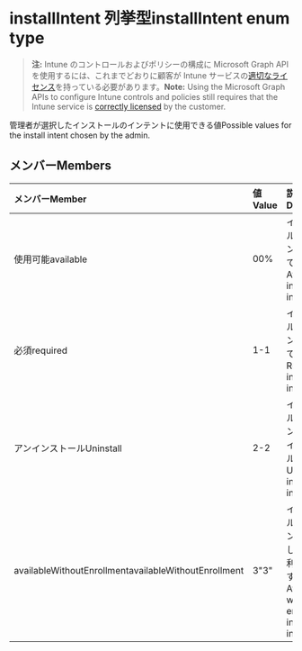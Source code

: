 # <a name="installintent-enum-type"></a><span data-ttu-id="b3ff2-101">installIntent 列挙型</span><span class="sxs-lookup"><span data-stu-id="b3ff2-101">installIntent enum type</span></span>

> <span data-ttu-id="b3ff2-102">**注:** Intune のコントロールおよびポリシーの構成に Microsoft Graph API を使用するには、これまでどおりに顧客が Intune サービスの[適切なライセンス](https://go.microsoft.com/fwlink/?linkid=839381)を持っている必要があります。</span><span class="sxs-lookup"><span data-stu-id="b3ff2-102">**Note:** Using the Microsoft Graph APIs to configure Intune controls and policies still requires that the Intune service is [correctly licensed](https://go.microsoft.com/fwlink/?linkid=839381) by the customer.</span></span>

<span data-ttu-id="b3ff2-103">管理者が選択したインストールのインテントに使用できる値</span><span class="sxs-lookup"><span data-stu-id="b3ff2-103">Possible values for the install intent chosen by the admin.</span></span>
## <a name="members"></a><span data-ttu-id="b3ff2-104">メンバー</span><span class="sxs-lookup"><span data-stu-id="b3ff2-104">Members</span></span>
|<span data-ttu-id="b3ff2-105">メンバー</span><span class="sxs-lookup"><span data-stu-id="b3ff2-105">Member</span></span>|<span data-ttu-id="b3ff2-106">値</span><span class="sxs-lookup"><span data-stu-id="b3ff2-106">Value</span></span>|<span data-ttu-id="b3ff2-107">説明</span><span class="sxs-lookup"><span data-stu-id="b3ff2-107">Description</span></span>|
|:---|:---|:---|
|<span data-ttu-id="b3ff2-108">使用可能</span><span class="sxs-lookup"><span data-stu-id="b3ff2-108">available</span></span>|<span data-ttu-id="b3ff2-109">0</span><span class="sxs-lookup"><span data-stu-id="b3ff2-109">0%</span></span>|<span data-ttu-id="b3ff2-110">インストールのインテントが利用できます。</span><span class="sxs-lookup"><span data-stu-id="b3ff2-110">Available install intent.</span></span>|
|<span data-ttu-id="b3ff2-111">必須</span><span class="sxs-lookup"><span data-stu-id="b3ff2-111">required</span></span>|<span data-ttu-id="b3ff2-112">1</span><span class="sxs-lookup"><span data-stu-id="b3ff2-112">-1</span></span>|<span data-ttu-id="b3ff2-113">インストールのインテントが必要です。</span><span class="sxs-lookup"><span data-stu-id="b3ff2-113">Required install intent.</span></span>|
|<span data-ttu-id="b3ff2-114">アンインストール</span><span class="sxs-lookup"><span data-stu-id="b3ff2-114">Uninstall</span></span>|<span data-ttu-id="b3ff2-115">2</span><span class="sxs-lookup"><span data-stu-id="b3ff2-115">-2</span></span>|<span data-ttu-id="b3ff2-116">インストールのインテントをアンインストールします。</span><span class="sxs-lookup"><span data-stu-id="b3ff2-116">Uninstall install intent.</span></span>|
|<span data-ttu-id="b3ff2-117">availableWithoutEnrollment</span><span class="sxs-lookup"><span data-stu-id="b3ff2-117">availableWithoutEnrollment</span></span>|<span data-ttu-id="b3ff2-118">3</span><span class="sxs-lookup"><span data-stu-id="b3ff2-118">"3"</span></span>|<span data-ttu-id="b3ff2-119">インストールのインテントを登録しなくても利用できます。</span><span class="sxs-lookup"><span data-stu-id="b3ff2-119">Available without enrollment install intent.</span></span>|








